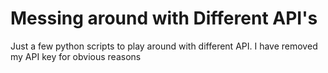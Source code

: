 # Messing around with Different API's
 Just a few python scripts to play around with different API. I have removed my API key for obvious reasons
